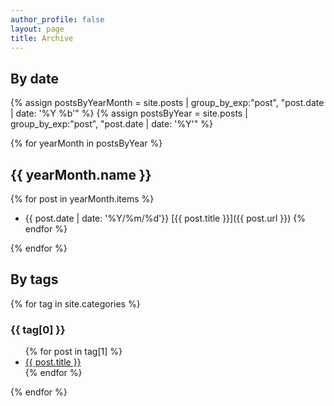 ```yaml
---
author_profile: false
layout: page
title: Archive
---
```


## By date

{% assign postsByYearMonth = site.posts | group_by_exp:"post", "post.date | date: '%Y %b'"  %}
{% assign postsByYear = site.posts | group_by_exp:"post", "post.date | date: '%Y'"  %}

<!-- {{ postsByYearMonth }} -->
<!-- {{ postsByYear }} -->

{% for yearMonth in postsByYear %}
## {{ yearMonth.name }}

{% for post in yearMonth.items %}
  - {{ post.date | date: '%Y/%m/%d'}} [{{ post.title }}]({{ post.url }})
{% endfor %}

{% endfor %}

## By tags

{% for tag in site.categories %}
  <h3>{{ tag[0] }}</h3>
  <ul>
    {% for post in tag[1] %}
      <li><a href="{{ post.url }}">{{ post.title }}</a></li>
    {% endfor %}
  </ul>
{% endfor %}

